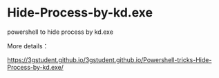 # Hide-Process-by-kd.exe
powershell to hide process by kd.exe

More details：

https://3gstudent.github.io/3gstudent.github.io/Powershell-tricks-Hide-Process-by-kd.exe/
